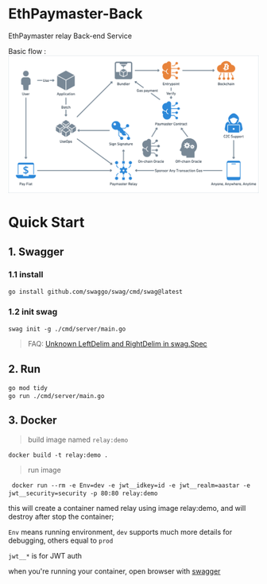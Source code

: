 # EthPaymaster-Back
EthPaymaster relay Back-end Service

Basic flow :
![](https://raw.githubusercontent.com/jhfnetboy/MarkDownImg/main/img/202403052039293.png)


# Quick Start

## 1. Swagger

### 1.1 install

```shell
go install github.com/swaggo/swag/cmd/swag@latest
```

### 1.2 init swag

```shell
swag init -g ./cmd/server/main.go
```

> FAQ: [Unknown LeftDelim and RightDelim in swag.Spec](https://github.com/swaggo/swag/issues/1568)

## 2. Run

```shell
go mod tidy
go run ./cmd/server/main.go
```


## 3. Docker

> build image named `relay:demo`

```shell
docker build -t relay:demo .
```

> run image

```shell
 docker run --rm -e Env=dev -e jwt__idkey=id -e jwt__realm=aastar -e jwt__security=security -p 80:80 relay:demo
```

this will create a container named relay using image relay:demo, and will destroy after stop the container;

`Env` means running environment, `dev` supports much more details for debugging, others equal to `prod`

`jwt__*` is for JWT auth

when you're running your container, open browser with [swagger](http://localhost/swagger/index.html)

